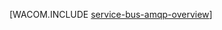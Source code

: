 <properties linkid="develop-net-how-to-guides-service-bus-amqp-overview" urlDisplayName="Service Bus AMQP Overview" pageTitle="Service Bus AMQP 概述 - Azure " metaKeywords="" description="了解如何在 Azure 中使用高级消息队列协议 (AMQP) 1.0。" metaCanonical="" services="service-bus" documentationCenter=".NET" title="" authors="sethm" solutions="" manager="" editor="" />
<tags ms.service="service-bus"
    ms.date=""
    wacn.date=""
    />





[WACOM.INCLUDE [service-bus-amqp-overview](../includes/service-bus-amqp-overview.md)]
